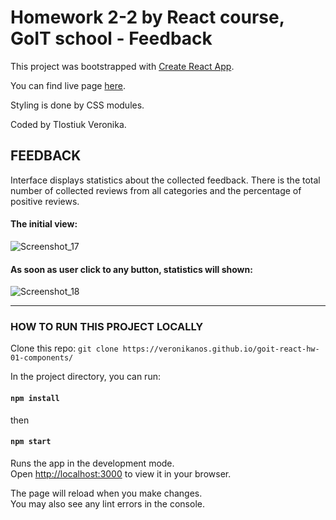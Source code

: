 # Homework 2-2 by React course, GoIT school - Feedback

This project was bootstrapped with
[Create React App](https://github.com/facebook/create-react-app).

You can find live page
[here](https://veronikanos.github.io/goit-react-hw-02-feedback/).

Styling is done by CSS modules.

Coded by Tlostiuk Veronika.

## FEEDBACK

Interface displays statistics about the collected feedback. There is the total number of collected reviews from all categories and the percentage of positive reviews. 

#### The initial view:
![Screenshot_17](https://user-images.githubusercontent.com/49239848/208965013-89986fde-eb45-49dc-abbb-556fe8271795.png)


#### As soon as user click to any button, statistics will shown:
![Screenshot_18](https://user-images.githubusercontent.com/49239848/208965202-96062c74-aa0a-4e6a-9915-c363da88686a.png)


---

### HOW TO RUN THIS PROJECT LOCALLY

Clone this repo:
`git clone https://veronikanos.github.io/goit-react-hw-01-components/`

In the project directory, you can run:

#### `npm install`

then

#### `npm start`

Runs the app in the development mode.\
Open [http://localhost:3000](http://localhost:3000) to view it in your browser.

The page will reload when you make changes.\
You may also see any lint errors in the console.
